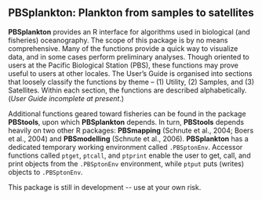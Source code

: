 ## PBSplankton: Plankton from samples to satellites ##

**PBSplankton** provides an R interface for algorithms used in biological (and fisheries) oceanography. The scope of this package is by no means comprehensive. Many of the functions provide a quick way to visualize data, and in some cases perform preliminary analyses. Though oriented to users at the Pacific Biological Station (PBS), these functions may prove useful to users at other locales. The User’s Guide is organised into sections that loosely classify the functions by theme – (1) Utility, (2) Samples, and (3) Satellites. Within each section, the functions are described alphabetically. (*User Guide incomplete at present*.)

Additional functions geared toward fisheries can be found in the package **PBStools**, upon which **PBSplankton** depends. In turn, **PBStools** depends heavily on two other R packages: **PBSmapping** (Schnute et al., 2004; Boers et al., 2004) and **PBSmodelling** (Schnute et al., 2006). **PBSplankton** has a dedicated temporary working environment called `.PBSptonEnv`. Accessor functions called `ptget`, `ptcall`, and `ptprint` enable the user to get, call, and print objects from the `.PBSptonEnv` environment, while `ptput` puts (writes) objects to `.PBSptonEnv`.

This package is still in development -- use at your own risk. 
